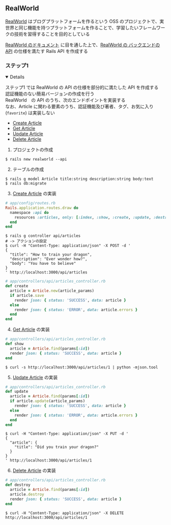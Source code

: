 ## RealWorld

[RealWorld](https://github.com/gothinkster/realworld/tree/main) はブログプラットフォームを作るという OSS のプロジェクトで、実世界と同じ機能を持つプラットフォームを作ることで、学習したいフレームワークの技術を習得することを目的としている

[RealWorld のドキュメント](https://realworld-docs.netlify.app/docs/intro) に目を通した上で、[RealWorld の バックエンドの API](https://realworld-docs.netlify.app/docs/specs/backend-specs/introduction) の仕様を満たす Rails API を作成する

### ステップ1
<details open>

ステップ1 では RealWorld の API の仕様を部分的に満たした API を作成する  
認証機能のない簡易バージョンの作成を行う  
RealWorld　の API のうち、次のエンドポイントを実装する  
なお、Article に関わる要素のうち、認証機能及び著者、タグ、お気に入り(`favorite`) は実装しない  

- [Create Article](https://realworld-docs.netlify.app/docs/specs/backend-specs/endpoints#create-article)
- [Get Article](https://realworld-docs.netlify.app/docs/specs/backend-specs/endpoints#get-article)
- [Update Article](https://realworld-docs.netlify.app/docs/specs/backend-specs/endpoints#update-article)
- [Delete Article](https://realworld-docs.netlify.app/docs/specs/backend-specs/endpoints#delete-article)

1. プロジェクトの作成
```console
$ rails new realworld --api
```

2. テーブルの作成
```console
$ rails g model Article title:string description:string body:text
$ rails db:migrate
```

3. [Create Article](https://realworld-docs.netlify.app/docs/specs/backend-specs/endpoints#create-article) の実装
```rb
# app/config/routes.rb
Rails.application.routes.draw do
  namespace :api do
    resources :articles, only: [:index, :show, :create, :update, :destroy]
  end
end
```

```console
$ rails g controller api/articles
# -> アクションの設定
$ curl -H "Content-Type: application/json" -X POST -d '
{
  "title": "How to train your dragon",
  "description": "Ever wonder how?",
  "body": "You have to believe"
}
' http://localhost:3000/api/articles
```

```rb
# app/controllers/api/articles_controller.rb
def create
  article = Article.new(article_params)
  if article.save
    render json: { status: 'SUCCESS', data: article }
  else
    render json: { status: 'ERROR', data: article.errors }
  end
end
```

4. [Get Article](https://realworld-docs.netlify.app/docs/specs/backend-specs/endpoints#get-article) の実装
```rb
# app/controllers/api/articles_controller.rb
def show
  article = Article.find(params[:id])
  render json: { status: 'SUCCESS', data: article }
end
```

```console
$ curl -s http://localhost:3000/api/articles/1 | python -mjson.tool
```

5. [Update Article](https://realworld-docs.netlify.app/docs/specs/backend-specs/endpoints#update-article) の実装

```rb
# app/controllers/api/articles_controller.rb
def update
  article = Article.find(params[:id])
  if article.update(article_params)
    render json: { status: 'SUCCESS', data: article }
  else
    render json: { status: 'ERROR', data: article.errors }
  end
end
```

```console
$ curl -H "Content-Type: application/json" -X PUT -d '
{
  "article": {
    "title": "Did you train your dragon?"
  }
}
' http://localhost:3000/api/articles/1
```

6. [Delete Article](https://realworld-docs.netlify.app/docs/specs/backend-specs/endpoints#delete-article) の実装

```rb
# app/controllers/api/articles_controller.rb
def destroy
  article = Article.find(params[:id])
  article.destroy
  render json: { status: 'SUCCESS', data: article }
end
```

```console
$ curl -H "Content-Type: application/json" -X DELETE http://localhost:3000/api/articles/1
```

</details>
